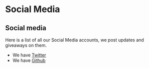 # Social Media

## Social media

Here is a list of all our Social Media accounts, we post updates and giveaways on them.

* We have [Twitter](https://twitter.com/BotLunar)
* We have [Github](https://github.com/lunar-labs/Lunar-Docs/tree/93d480b807dc4f878a3063f07462c05ea6f8f974/help/github.com/lunar-labs/README.md)

